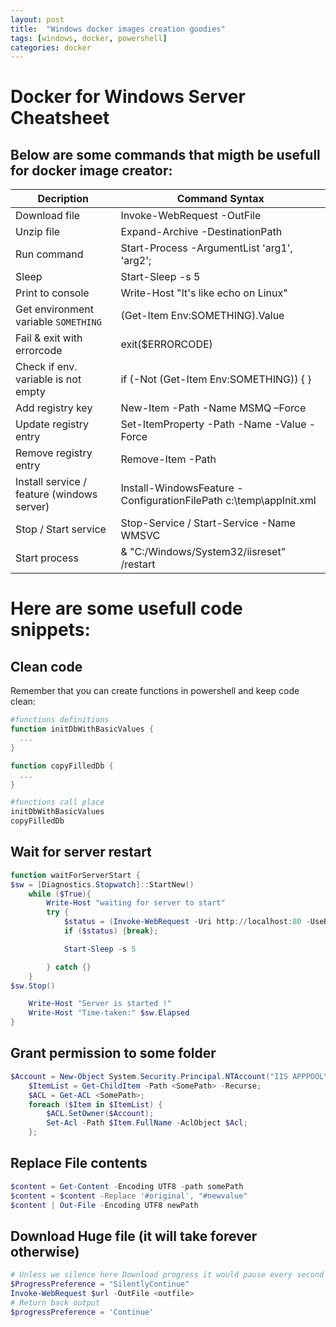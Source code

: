 ```yaml
---
layout: post
title:  "Windows docker images creation goodies"
tags: [windows, docker, powershell]
categories: docker
---
```


# Docker for Windows Server Cheatsheet

## Below are some commands that migth be usefull for docker image creator:

| Decription                                 | Command Syntax                                                    |
| ------------------------------------------ | ----------------------------------------------------------------- |
| Download file                              | Invoke-WebRequest <URL> -OutFile <path>                           |
| Unzip file                                 | Expand-Archive <ZIP> -DestinationPath <path>                      |
| Run command                                | Start-Process <process name> -ArgumentList 'arg1', 'arg2';        |
| Sleep                                      | Start-Sleep -s 5                                                  |
| Print to console                           | Write-Host "It's like echo on Linux"                              |
| Get environment variable `SOMETHING`       | (Get-Item Env:SOMETHING).Value                                    |
| Fail & exit with errorcode                 | exit($ERRORCODE)                                                  |
| Check if env. variable is not empty        | if (-Not (Get-Item Env:SOMETHING)) {  }                           |
| Add registry key                           | New-Item -Path <Path> -Name MSMQ –Force                           |
| Update registry entry                      | Set-ItemProperty -Path <Path> -Name <Key> -Value <Value> -Force   |
| Remove registry entry                      | Remove-Item -Path <Path>                                          |
| Install service / feature (windows server) | Install-WindowsFeature -ConfigurationFilePath c:\temp\appInit.xml |
| Stop / Start service                       | Stop-Service / Start-Service -Name WMSVC                          |
| Start process                              | & "C:/Windows/System32/iisreset" /restart                         |

# Here are some usefull code snippets:

## Clean code
Remember that you can create functions in powershell and keep code clean:
```powershell
#functions definitions
function initDbWithBasicValues {
  ...
}

function copyFilledDb {
  ...
}

#functions call place
initDbWithBasicValues
copyFilledDb
```

## Wait for server restart
```powershell
function waitForServerStart {
$sw = [Diagnostics.Stopwatch]::StartNew()
	while ($True){
		Write-Host "waiting for server to start"
		try {
			$status = (Invoke-WebRequest -Uri http://localhost:80 -UseBasicParsing -TimeoutSec 30).StatusCode.equals(200)
			if ($status) {break};

			Start-Sleep -s 5

		} catch {}
	}
$sw.Stop()

	Write-Host "Server is started !"
	Write-Host "Time-taken:" $sw.Elapsed
}
```

## Grant permission to some folder
```powershell
$Account = New-Object System.Security.Principal.NTAccount("IIS APPPOOL\.NET v4.5");
	$ItemList = Get-ChildItem -Path <SomePath> -Recurse;
	$ACL = Get-ACL <SomePath>;
	foreach ($Item in $ItemList) {
		$ACL.SetOwner($Account);
		Set-Acl -Path $Item.FullName -AclObject $Acl;
	};
```

## Replace File contents
```powershell
$content = Get-Content -Encoding UTF8 -path somePath
$content = $content -Replace '#original', "#newvalue"
$content | Out-File -Encoding UTF8 newPath
```

## Download Huge file (it will take forever otherwise)
```powershell
# Unless we silence here Download progress it would pause every second for no reason
$ProgressPreference = "SilentlyContinue"
Invoke-WebRequest $url -OutFile <outfile>
# Return back output
$progressPreference = 'Continue'
```
